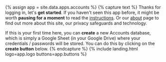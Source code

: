 {% assign app = site.data.apps.accounts %}
{% capture text %}
Thanks for logging in, let's __get started__. If you haven't seen this app before, it might be worth __pausing for a moment__ to read the [instructions](#instructions). Or our [about](/about/) page to find out more about this site, our privacy safeguards and technology.

If this is your first time here, you can __create__ a new Accounts database, which is simply a Google Sheet (in your Google Drive) where your credentials / passwords will be stored. You can do this by clicking on the __create button__ below.
{% endcapture %}
{% include landing.html logo=app.logo buttons=app.buttons %}